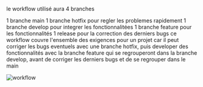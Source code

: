 le workflow utilisé aura 4 branches

1 branche main 
1 branche hotfix pour regler les problemes rapidement
1 branche develop pour integrer les fonctionnalitées 
1 branche feature pour les fonctionnalités
1 release pour la correction des derniers bugs 
ce workflow couvre l'ensemble des exigences pour un projet car il peut corriger les bugs eventuels avec une branche hotfix, puis developer des fonctionnalités avec la branche feature qui se regrouperont dans la branche develop, avant de corriger les derniers bugs et de se regrouper dans le main  

![workflow](https://user-images.githubusercontent.com/89772013/131465755-1d71e529-2ce0-4e93-bf6e-397f74e5a156.PNG)

